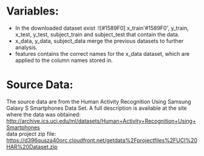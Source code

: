 # Variables: <br />
* In the downloaded dataset exist :![#1589F0] x_train'#1589F0', y_train, x_test, y_test, subject_train and subject_test that contain the data.<br />
* x_data, y_data, subject_data merge the previous datasets to further analysis.<br />
* features contains the correct names for the x_data dataset, which are applied to the column names stored in.<br />
# Source Data: <br />
The source data are from the Human Activity Recognition Using Samsung Galaxy S Smartphones Data Set. A full description is available at the site where the data was obtained:<br />
http://archive.ics.uci.edu/ml/datasets/Human+Activity+Recognition+Using+Smartphones <br />
data project zip file:<br />
https://d396qusza40orc.cloudfront.net/getdata%2Fprojectfiles%2FUCI%20HAR%20Dataset.zip
